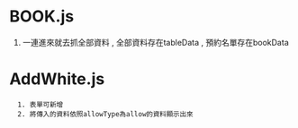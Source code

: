 # BOOK.js
   1. 一連進來就去抓全部資料 , 全部資料存在tableData , 預約名單存在bookData
   
   # AddWhite.js
      1. 表單可新增
      2. 將傳入的資料依照allowType為allow的資料顯示出來
      

